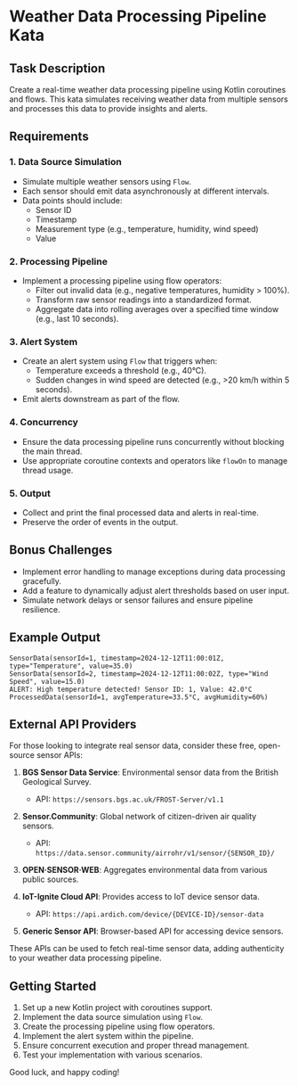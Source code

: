 # Weather Data Processing Pipeline Kata

## Task Description

Create a real-time weather data processing pipeline using Kotlin coroutines and flows. This kata simulates receiving weather data from multiple sensors and processes this data to provide insights and alerts.

## Requirements

### 1. Data Source Simulation

- Simulate multiple weather sensors using `Flow`.
- Each sensor should emit data asynchronously at different intervals.
- Data points should include:
  - Sensor ID
  - Timestamp
  - Measurement type (e.g., temperature, humidity, wind speed)
  - Value

### 2. Processing Pipeline

- Implement a processing pipeline using flow operators:
  - Filter out invalid data (e.g., negative temperatures, humidity > 100%).
  - Transform raw sensor readings into a standardized format.
  - Aggregate data into rolling averages over a specified time window (e.g., last 10 seconds).

### 3. Alert System

- Create an alert system using `Flow` that triggers when:
  - Temperature exceeds a threshold (e.g., 40°C).
  - Sudden changes in wind speed are detected (e.g., >20 km/h within 5 seconds).
- Emit alerts downstream as part of the flow.

### 4. Concurrency

- Ensure the data processing pipeline runs concurrently without blocking the main thread.
- Use appropriate coroutine contexts and operators like `flowOn` to manage thread usage.

### 5. Output

- Collect and print the final processed data and alerts in real-time.
- Preserve the order of events in the output.

## Bonus Challenges

- Implement error handling to manage exceptions during data processing gracefully.
- Add a feature to dynamically adjust alert thresholds based on user input.
- Simulate network delays or sensor failures and ensure pipeline resilience.

## Example Output

```
SensorData(sensorId=1, timestamp=2024-12-12T11:00:01Z, type="Temperature", value=35.0)
SensorData(sensorId=2, timestamp=2024-12-12T11:00:02Z, type="Wind Speed", value=15.0)
ALERT: High temperature detected! Sensor ID: 1, Value: 42.0°C
ProcessedData(sensorId=1, avgTemperature=33.5°C, avgHumidity=60%)
```

## External API Providers

For those looking to integrate real sensor data, consider these free, open-source sensor APIs:

1. **BGS Sensor Data Service**: Environmental sensor data from the British Geological Survey.
   - API: `https://sensors.bgs.ac.uk/FROST-Server/v1.1`

2. **Sensor.Community**: Global network of citizen-driven air quality sensors.
   - API: `https://data.sensor.community/airrohr/v1/sensor/{SENSOR_ID}/`

3. **OPEN·SENSOR·WEB**: Aggregates environmental data from various public sources.

4. **IoT-Ignite Cloud API**: Provides access to IoT device sensor data.
   - API: `https://api.ardich.com/device/{DEVICE-ID}/sensor-data`

5. **Generic Sensor API**: Browser-based API for accessing device sensors.

These APIs can be used to fetch real-time sensor data, adding authenticity to your weather data processing pipeline.

## Getting Started

1. Set up a new Kotlin project with coroutines support.
2. Implement the data source simulation using `Flow`.
3. Create the processing pipeline using flow operators.
4. Implement the alert system within the pipeline.
5. Ensure concurrent execution and proper thread management.
6. Test your implementation with various scenarios.

Good luck, and happy coding!
